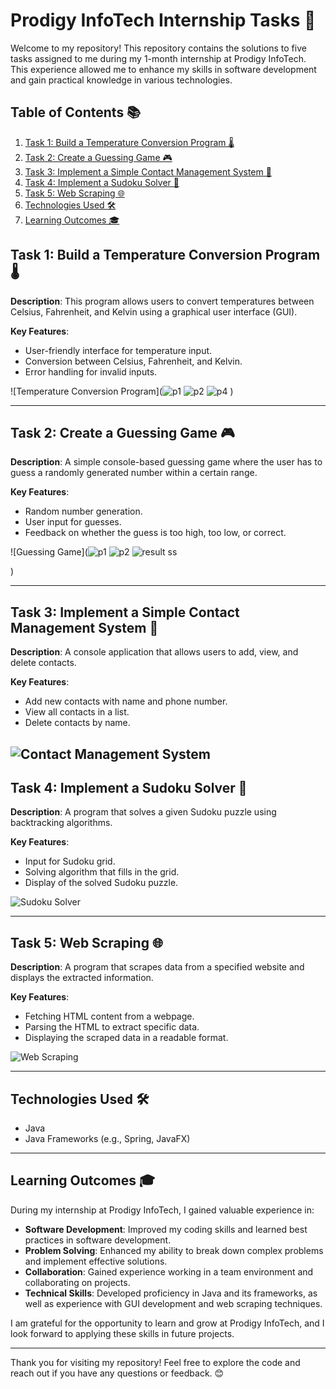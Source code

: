 # Prodigy InfoTech Internship Tasks 🌟

Welcome to my repository! This repository contains the solutions to five tasks assigned to me during my 1-month internship at Prodigy InfoTech. This experience allowed me to enhance my skills in software development and gain practical knowledge in various technologies.

## Table of Contents 📚

1. [Task 1: Build a Temperature Conversion Program 🌡️](#task-1-build-a-temperature-conversion-program)
2. [Task 2: Create a Guessing Game 🎮](#task-2-create-a-guessing-game)
3. [Task 3: Implement a Simple Contact Management System 📇](#task-3-implement-a-simple-contact-management-system)
4. [Task 4: Implement a Sudoku Solver 🧩](#task-4-implement-a-sudoku-solver)
5. [Task 5: Web Scraping 🌐](#task-5-web-scraping)
6. [Technologies Used 🛠️](#technologies-used)
7. [Learning Outcomes 🎓](#learning-outcomes)

## Task 1: Build a Temperature Conversion Program 🌡️

**Description**: This program allows users to convert temperatures between Celsius, Fahrenheit, and Kelvin using a graphical user interface (GUI).

**Key Features**:
- User-friendly interface for temperature input.
- Conversion between Celsius, Fahrenheit, and Kelvin.
- Error handling for invalid inputs.

![Temperature Conversion Program](![p1](https://github.com/user-attachments/assets/e22760e3-f201-47c4-8718-91ed4b404f1e)
![p2](https://github.com/user-attachments/assets/fa6c4214-561e-4cb4-a4ac-5ea0a9e12a58)
![p4](https://github.com/user-attachments/assets/4bf128b6-99d3-4fa7-a4e6-85e9499f979b)
) 

---

## Task 2: Create a Guessing Game 🎮

**Description**: A simple console-based guessing game where the user has to guess a randomly generated number within a certain range.

**Key Features**:
- Random number generation.
- User input for guesses.
- Feedback on whether the guess is too high, too low, or correct.

![Guessing Game](![p1](https://github.com/user-attachments/assets/1a3e6c81-4836-4ed5-9d5a-cee13d46a000)
![p2](https://github.com/user-attachments/assets/749a6980-1caf-4e4b-a8d3-bcc464f4ea54)
![result ss](https://github.com/user-attachments/assets/2141f0b3-6c99-4a01-9f59-710b7341223c)

)

---

## Task 3: Implement a Simple Contact Management System 📇

**Description**: A console application that allows users to add, view, and delete contacts.

**Key Features**:
- Add new contacts with name and phone number.
- View all contacts in a list.
- Delete contacts by name.

![Contact Management System](path/to/screenshot3.png) 
---

## Task 4: Implement a Sudoku Solver 🧩

**Description**: A program that solves a given Sudoku puzzle using backtracking algorithms.

**Key Features**:
- Input for Sudoku grid.
- Solving algorithm that fills in the grid.
- Display of the solved Sudoku puzzle.

![Sudoku Solver](path/to/screenshot4.png) 

---

## Task 5: Web Scraping 🌐

**Description**: A program that scrapes data from a specified website and displays the extracted information.

**Key Features**:
- Fetching HTML content from a webpage.
- Parsing the HTML to extract specific data.
- Displaying the scraped data in a readable format.

![Web Scraping](path/to/screenshot5.png) 

---

## Technologies Used 🛠️

- Java
- Java Frameworks (e.g., Spring, JavaFX)

---

## Learning Outcomes 🎓

During my internship at Prodigy InfoTech, I gained valuable experience in:
- **Software Development**: Improved my coding skills and learned best practices in software development.
- **Problem Solving**: Enhanced my ability to break down complex problems and implement effective solutions.
- **Collaboration**: Gained experience working in a team environment and collaborating on projects.
- **Technical Skills**: Developed proficiency in Java and its frameworks, as well as experience with GUI development and web scraping techniques.

I am grateful for the opportunity to learn and grow at Prodigy InfoTech, and I look forward to applying these skills in future projects.

---

Thank you for visiting my repository! Feel free to explore the code and reach out if you have any questions or feedback. 😊

